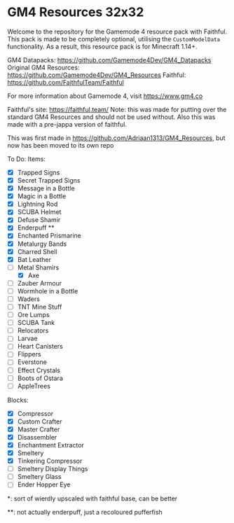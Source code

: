# GM4 Resources 32x32
Welcome to the repository for the Gamemode 4 resource pack with Faithful. This pack is made to be completely optional, utilising the `CustomModelData` functionality. As a result, this resource pack is for Minecraft 1.14+.

GM4 Datapacks: https://github.com/Gamemode4Dev/GM4_Datapacks
Original GM4 Resources: https://github.com/Gamemode4Dev/GM4_Resources
Faithful: https://github.com/FaithfulTeam/Faithful

For more information about Gamemode 4, visit https://www.gm4.co

Faithful's site: https://faithful.team/
Note: this was made for putting over the standard GM4 Resources and should not be used without.
Also this was made with a pre-jappa version of faithful.

This was first made in https://github.com/Adriaan1313/GM4_Resources, but now has been moved to its own repo

To Do: Items:

- [x] Trapped Signs
- [x] Secret Trapped Signs
- [x] Message in a Bottle
- [x] Magic in a Bottle
- [x] Lightning Rod
- [x] SCUBA Helmet
- [x] Defuse Shamir
- [x] Enderpuff **
- [x] Enchanted Prismarine
- [x] Metalurgy Bands
- [x] Charred Shell
- [x] Bat Leather
- [ ] Metal Shamirs
   - [x] Axe 
- [ ] Zauber Armour
- [ ] Wormhole in a Bottle
- [ ] Waders
- [ ] TNT Mine Stuff
- [ ] Ore Lumps
- [ ] SCUBA Tank
- [ ] Relocators
- [ ] Larvae
- [ ] Heart Canisters
- [ ] Flippers
- [ ] Everstone
- [ ] Effect Crystals
- [ ] Boots of Ostara
- [ ] AppleTrees

Blocks:
- [x] Compressor
- [x] Custom Crafter
- [x] Master Crafter
- [x] Disassembler
- [x] Enchantment Extractor
- [x] Smeltery
- [x] Tinkering Compressor
- [ ] Smeltery Display Things
- [ ] Smeltery Glass
- [ ] Ender Hopper Eye

*: sort of wierdly upscaled with faithful base, can be better

**: not actually enderpuff, just a recoloured pufferfish
